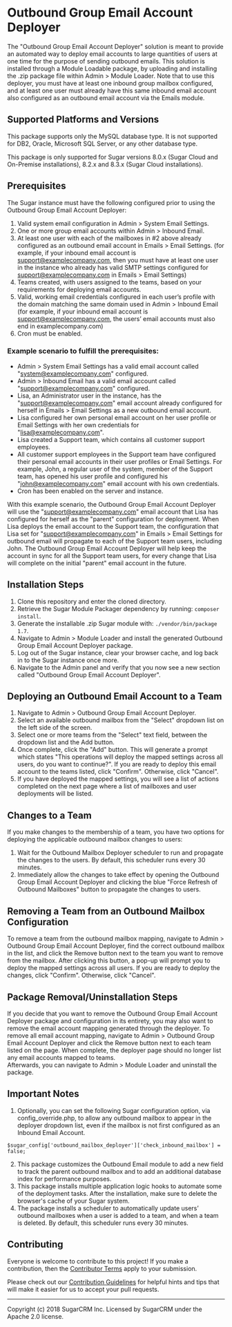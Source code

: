 # Outbound Group Email Account Deployer
The "Outbound Group Email Account Deployer" solution is meant to provide an automated way to deploy email accounts to large quantities of users at one time for the purpose of sending outbound emails.  This solution is installed through a Module Loadable package, by uploading and installing the .zip package file within Admin > Module Loader.  Note that to use this deployer, you must have at least one inbound group mailbox configured, and at least one user must already have this same inbound email account also configured as an outbound email account via the Emails module.
 
## Supported Platforms and Versions
This package supports only the MySQL database type.  It is not supported for DB2, Oracle, Microsoft SQL Server, or any other database type.
 
This package is only supported for Sugar versions 8.0.x (Sugar Cloud and On-Premise installations), 8.2.x and 8.3.x (Sugar Cloud installations).
 
## Prerequisites
The Sugar instance must have the following configured prior to using the Outbound Group Email Account Deployer:
1. Valid system email configuration in Admin > System Email Settings.
2. One or more group email accounts within Admin > Inbound Email.
3. At least one user with each of the mailboxes in #2 above already configured as an outbound email account in Emails > Email Settings. (for example, if your inbound email account is support@examplecompany.com, then you must have at least one user in the instance who already has valid SMTP settings configured for support@examplecompany.com in Emails > Email Settings)
4. Teams created, with users assigned to the teams, based on your requirements for deploying email accounts.
5. Valid, working email credentials configured in each user’s profile with the domain matching the same domain used in Admin > Inbound Email (for example, if your inbound email account is support@examplecompany.com, the users’ email accounts must also end in examplecompany.com)
6. Cron must be enabled.

### Example scenario to fulfill the prerequisites:

* Admin > System Email Settings has a valid email account called "system@examplecompany.com" configured.
* Admin > Inbound Email has a valid email account called "support@examplecompany.com" configured.
* Lisa, an Administrator user in the instance, has the "support@examplecompany.com" email account already configured for herself in Emails > Email Settings as a new outbound email account.
* Lisa configured her own personal email account on her user profile or Email Settings with her own credentials for "lisa@examplecompany.com".
* Lisa created a Support team, which contains all customer support employees.
* All customer support employees in the Support team have configured their personal email accounts in their user profiles or Email Settings. For example, John, a regular user of the system, member of the Support team, has opened his user profile and configured his "john@examplecompany.com" email account with his own credentials.
* Cron has been enabled on the server and instance.

With this example scenario, the Outbound Group Email Account Deployer will use the "support@examplecompany.com" email account that Lisa has configured for herself as the "parent" configuration for deployment.  When Lisa deploys the email account to the Support team, the configuration that Lisa set for "support@examplecompany.com" in Emails > Email Settings for outbound email will propagate to each of the Support team users, including John.  The Outbound Group Email Account Deployer will help keep the account in sync for all the Support team users, for every change that Lisa will complete on the initial "parent" email account in the future.

## Installation Steps
1. Clone this repository and enter the cloned directory.
2. Retrieve the Sugar Module Packager dependency by running: `composer install`.
3. Generate the installable .zip Sugar module with: `./vendor/bin/package 1.7`.
4. Navigate to Admin > Module Loader and install the generated Outbound Group Email Account Deployer package.
5. Log out of the Sugar instance, clear your browser cache, and log back in to the Sugar instance once more.
6. Navigate to the Admin panel and verify that you now see a new section called "Outbound Group Email Account Deployer".

## Deploying an Outbound Email Account to a Team
1. Navigate to Admin > Outbound Group Email Account Deployer.
2. Select an available outbound mailbox from the "Select" dropdown list on the left side of the screen.
3. Select one or more teams from the "Select" text field, between the dropdown list and the Add button.
4. Once complete, click the "Add" button.  This will generate a prompt which states "This operations will deploy the mapped settings across all users, do you want to continue?".  If you are ready to deploy this email account to the teams listed, click "Confirm".  Otherwise, click "Cancel".
5. If you have deployed the mapped settings, you will see a list of actions completed on the next page where a list of mailboxes and user deployments will be listed.

## Changes to a Team
If you make changes to the membership of a team, you have two options for deploying the applicable outbound mailbox changes to users:
1. Wait for the Outbound Mailbox Deployer scheduler to run and propagate the changes to the users.  By default, this scheduler runs every 30 minutes.
2. Immediately allow the changes to take effect by opening the Outbound Group Email Account Deployer and clicking the blue "Force Refresh of Outbound Mailboxes" button to propagate the changes to users. 
 
## Removing a Team from an Outbound Mailbox Configuration          
To remove a team from the outbound mailbox mapping, navigate to Admin > Outbound Group Email Account Deployer, find the correct outbound mailbox in the list, and click the Remove button next to the team you want to remove from the mailbox.  After clicking this button, a pop-up will prompt you to deploy the mapped settings across all users.   If you are ready to deploy the changes, click "Confirm".  Otherwise, click "Cancel".

## Package Removal/Uninstallation Steps
If you decide that you want to remove the Outbound Group Email Account Deployer package and configuration in its entirety, you may also want to remove the email account mapping generated through the deployer.  To remove all email account mapping, navigate to Admin > Outbound Group Email Account Deployer and click the Remove button next to each team listed on the page. When complete, the deployer page should no longer list any email accounts mapped to teams.<br/>
Afterwards, you can navigate to Admin > Module Loader and uninstall the package.
 
## Important Notes
1. Optionally, you can set the following Sugar configuration option, via config_override.php, to allow any outbound mailbox to appear in the deployer dropdown list, even if the mailbox is not first configured as an Inbound Email Account.
```
$sugar_config['outbound_mailbox_deployer']['check_inbound_mailbox'] = false;
```
2. This package customizes the Outbound Email module to add a new field to track the parent outbound mailbox and to add an additional database index for performance purposes.
3. This package installs multiple application logic hooks to automate some of the deployment tasks.
After the installation, make sure to delete the browser's cache of your Sugar system.
4. The package installs a scheduler to automatically update users’ outbound mailboxes when a user is added to a team, and when a team is deleted.  By default, this scheduler runs every 30 minutes.

## Contributing
Everyone is welcome to contribute to this project! If you make a contribution, then the [Contributor Terms](CONTRIBUTOR_TERMS.pdf) apply to your submission.

Please check out our [Contribution Guidelines](CONTRIBUTING.md) for helpful hints and tips that will make it easier for us to accept your pull requests.


-----
Copyright (c) 2018 SugarCRM Inc. Licensed by SugarCRM under the Apache 2.0 license.
